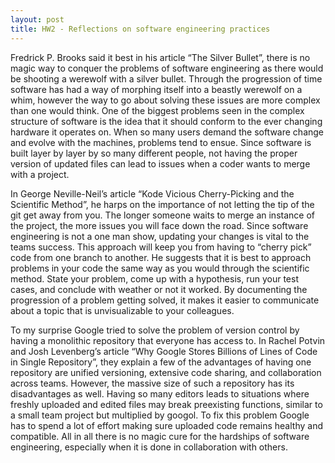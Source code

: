 ```yaml
---
layout: post
title: HW2 - Reflections on software engineering practices
---
```


Fredrick P. Brooks said it best in his article “The Silver Bullet”, there is no magic way to conquer the problems of software engineering as there would be shooting a werewolf with a silver bullet. Through the progression of time software has had a way of morphing itself into a beastly werewolf on a whim, however the way to go about solving these issues are more complex than one would think. One of the biggest problems seen in the complex structure of software is the idea that it should conform to the ever changing hardware it operates on. When so many users demand the software change and evolve with the machines, problems tend to ensue. Since software is built layer by layer by so many different people, not having the proper version of updated files can lead to issues when a coder wants to merge with a project. 

In George Neville-Neil’s article “Kode Vicious Cherry-Picking and the Scientific Method”, he harps on the importance of not letting the tip of the git get away from you. The longer someone waits to merge an instance of the project, the more issues you will face down the road. Since software engineering is not a one man show, updating your changes is vital to the teams success. This approach will keep you from having to “cherry pick” code from one branch to another. He suggests that it is best to approach problems in your code the same way as you would through the scientific method. State your problem, come up with a hypothesis, run your test cases, and conclude with weather or not it worked. By documenting the progression of a problem getting solved, it makes it easier to communicate about a topic that is unvisualizable to your colleagues. 

To my surprise Google tried to solve the problem of version control by having a monolithic repository that everyone has access to. In Rachel Potvin and Josh Levenberg’s article “Why Google Stores Billions of Lines of Code in Single Repository”, they explain a few of the advantages of having one repository are unified versioning, extensive code sharing, and collaboration across teams. However, the massive size of such a repository has its disadvantages as well. Having so many editors leads to situations where freshly uploaded and edited files may break preexisting functions, similar to a small team project but multiplied by googol. To fix this problem Google has to spend a lot of effort making sure uploaded code remains healthy and compatible. All in all there is no magic cure for the hardships of software engineering, especially when it is done in collaboration with others.


